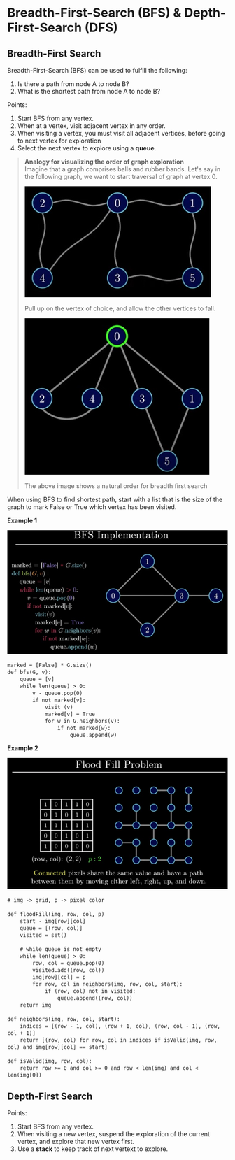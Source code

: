 # Breadth-First-Search (BFS) & Depth-First-Search (DFS)

## Breadth-First Search

Breadth-First-Search (BFS) can be used to fulfill the following:
1) Is there a path from node A to node B?
2) What is the shortest path from node A to node B?

Points:
1) Start BFS from any vertex. 
2) When at a vertex, visit adjacent vertex in any order.
3) When visiting a vertex, you must visit all adjacent vertices, before going to next vertex for exploration
4) Select the next vertex to explore using a **queue**.

> __Analogy for visualizing the order of graph exploration__  
> Imagine that a graph comprises balls and rubber bands. 
> Let's say in the following graph, we want to start traversal of graph at vertex 0. 
> 
> ![image](./src_img/bfs_1.jpg)
> 
> Pull up on the vertex of choice, and allow the other vertices to fall. 
> 
> ![image](./src_img/bfs_2.jpg)
> 
> The above image shows a natural order for breadth first search

When using BFS to find shortest path, start with a list that is the size of the graph to mark False or True which vertex has been visited.


__Example 1__

![image](./src_img/bfs_4.jpg)

```
marked = [False] * G.size()
def bfs(G, v):
    queue = [v]
    while len(queue) > 0:
        v - queue.pop(0)
        if not marked[v]:
            visit (v)
            marked[v] = True
            for w in G.neighbors(v):
                if not marked{w}:
                    queue.append(w)
```

__Example 2__


![image](./src_img/bfs_3.jpg)

```
# img -> grid, p -> pixel color

def floodFill(img, row, col, p)
    start - img[row][col]
    queue = [(row, col)]
    visited = set()

    # while queue is not empty
    while len(queue) > 0:   
        row, col = queue.pop(0)
        visited.add((row, col))
        img[row][col] = p
        for row, col in neighbors(img, row, col, start):
            if (row, col) not in visited:
                queue.append((row, col))
    return img

def neighbors(img, row, col, start):
    indices = [(row - 1, col), (row + 1, col), (row, col - 1), (row, col + 1)]
    return [(row, col) for row, col in indices if isValid(img, row, col) and img[row][col] == start]

def isValid(img, row, col):
    return row >= 0 and col >= 0 and row < len(img) and col < len(img[0])

```

## Depth-First Search

Points:
1) Start BFS from any vertex. 
2) When visiting a new vertex, suspend the exploration of the current vertex, and explore that new vertex first. 
3) Use a **stack** to keep track of next vertext to explore.